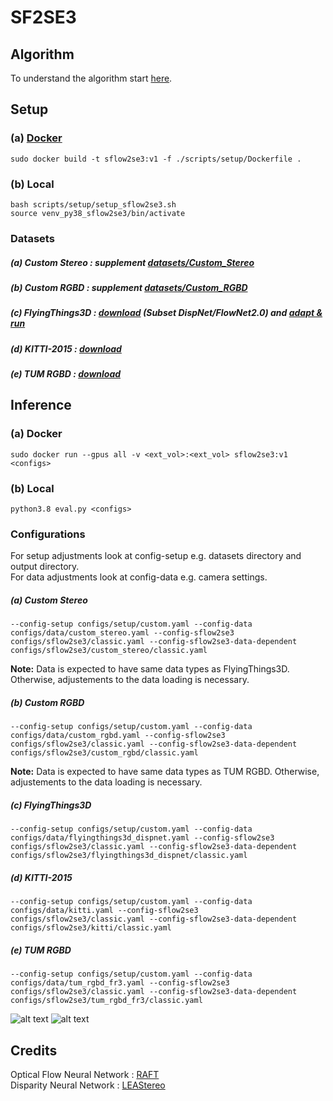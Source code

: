 # SF2SE3

## Algorithm
To understand the algorithm start [here](tensor_operations/retrieval/sflow2se3/proposal_selection.py).

## Setup 

### (a) [Docker](scripts/setup/docker.md)    
`sudo docker build -t sflow2se3:v1 -f ./scripts/setup/Dockerfile . `

### (b) Local  
`bash scripts/setup/setup_sflow2se3.sh`  
`source venv_py38_sflow2se3/bin/activate`  

### Datasets
##### (a) Custom Stereo : supplement [datasets/Custom_Stereo](datasets/Custom_Stereo)  
##### (b) Custom RGBD : supplement [datasets/Custom_RGBD](datasets/Custom_RGBD)  
##### (c) FlyingThings3D : [download](https://lmb.informatik.uni-freiburg.de/resources/datasets/SceneFlowDatasets.en.html) (Subset DispNet/FlowNet2.0) and [adapt & run](scripts/setup/datasets/flyingthings3d_dispnet_2_seq_data.py) 
##### (d) KITTI-2015 : [download](http://www.cvlibs.net/datasets/kitti/eval_scene_flow.php?benchmark=stereo)
##### (e) TUM RGBD : [download](https://vision.in.tum.de/data/datasets/rgbd-dataset/download)

## Inference

### (a) Docker
`sudo docker run --gpus all -v <ext_vol>:<ext_vol> sflow2se3:v1 <configs>`

### (b) Local
`python3.8 eval.py <configs>`  


### Configurations

For setup adjustments look at config-setup e.g. datasets directory and output directory.  
For data adjustments look at config-data e.g. camera settings.

##### (a) Custom Stereo
`--config-setup configs/setup/custom.yaml --config-data configs/data/custom_stereo.yaml --config-sflow2se3 configs/sflow2se3/classic.yaml --config-sflow2se3-data-dependent configs/sflow2se3/custom_stereo/classic.yaml`  

**Note:** Data is expected to have same data types as FlyingThings3D. Otherwise, adjustements to the data loading is necessary.

##### (b) Custom RGBD
`--config-setup configs/setup/custom.yaml --config-data configs/data/custom_rgbd.yaml --config-sflow2se3 configs/sflow2se3/classic.yaml --config-sflow2se3-data-dependent configs/sflow2se3/custom_rgbd/classic.yaml`  

**Note:** Data is expected to have same data types as TUM RGBD. Otherwise, adjustements to the data loading is necessary.

##### (c) FlyingThings3D
`--config-setup configs/setup/custom.yaml --config-data configs/data/flyingthings3d_dispnet.yaml --config-sflow2se3 configs/sflow2se3/classic.yaml --config-sflow2se3-data-dependent configs/sflow2se3/flyingthings3d_dispnet/classic.yaml`  

##### (d) KITTI-2015
`--config-setup configs/setup/custom.yaml --config-data configs/data/kitti.yaml --config-sflow2se3 configs/sflow2se3/classic.yaml --config-sflow2se3-data-dependent configs/sflow2se3/kitti/classic.yaml`  

##### (e) TUM RGBD
`--config-setup configs/setup/custom.yaml --config-data configs/data/tum_rgbd_fr3.yaml --config-sflow2se3 configs/sflow2se3/classic.yaml --config-sflow2se3-data-dependent configs/sflow2se3/tum_rgbd_fr3/classic.yaml`  

![alt text](results/visuals/sf2se3_rigidmask_ft3d_A_0014_4.gif "Logo Title Text 1")
![alt text](results/visuals/kitti.gif "Logo Title Text 1")


## Credits

Optical Flow Neural Network : [RAFT](https://github.com/princeton-vl/RAFT)  
Disparity Neural Network : [LEAStereo](https://github.com/XuelianCheng/LEAStereo)  
